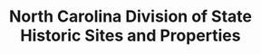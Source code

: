 ---
layout: repo
title: "North Carolina Division of State Historic Sites and Properties"
id: 5685
permalink: repos/5685/
---